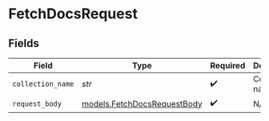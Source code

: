 # FetchDocsRequest


## Fields

| Field                                                            | Type                                                             | Required                                                         | Description                                                      |
| ---------------------------------------------------------------- | ---------------------------------------------------------------- | ---------------------------------------------------------------- | ---------------------------------------------------------------- |
| `collection_name`                                                | *str*                                                            | :heavy_check_mark:                                               | Collection name.                                                 |
| `request_body`                                                   | [models.FetchDocsRequestBody](../models/fetchdocsrequestbody.md) | :heavy_check_mark:                                               | N/A                                                              |